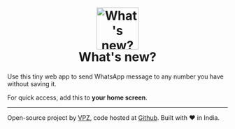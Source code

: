 <h1 align="center">
  <a href="http://www.vaibhavpandey.com/whatsnew/">
    <img src="https://raw.githubusercontent.com/vaibhavpandeyvpz/whatsnew/master/logo.png" alt="What&apos;s new?" height="96">
  </a>
  <br>
  What&apos;s new?
</h1>

Use this tiny web app to send WhatsApp message to any number you have without saving it.

For quick access, add this to **your home screen**.

---

Open-source project by [VPZ](https://vaibhavpandey.com/), code hosted at [Github](https://github.com/vaibhavpandeyvpz/whatsnew). Built with ❤ in India.
